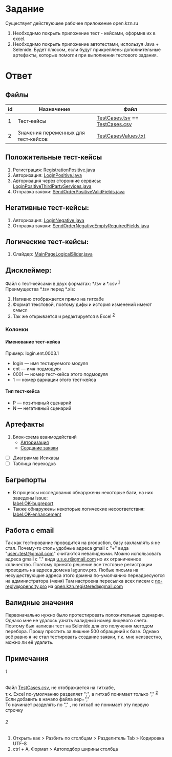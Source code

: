 # Задание
Существует действующее рабочее приложение open.kzn.ru

1. Необходимо покрыть приложение тест - кейсами, оформив их в excel.
2. Необходимо покрыть приложение автотестами, используя Java + Selenide.
Будет плюсом, если будут прикреплены дополнительные артефакты, которые помогли при выполнении тестового задания.

# Ответ

## Файлы
 
 | id        | Назначение           | Файл  |
| ------------- |-------------| -----|
| 1       | Тест‑кейсы  | [TestCases.tsv](TestCases.tsv) == [TestCases.сsv](TestCases.сsv) |
| 2    | Значения переменных для тест‑кейсов      |   [TestCasesValues.txt](TestCasesValues.txt) |

## Положительные тест-кейсы
1. Регистрация: [RegistrationPositive.java](/src/test/java/ru/open/kzn/autotests/RegistrationPositive.java)
2. Авторизация: [LoginPositive.java](/src/test/java/ru/open/kzn/autotests/LoginPositive.java)
3. Авторизация через сторонние сервисы: [LoginPositiveThirdPartyServices.java](/src/test/java/ru/open/kzn/autotests/LoginPositiveThirdPartyServices.java)
4. Отправка заявки: [SendOrderPositiveValidFields.java](/src/test/java/ru/open/kzn/autotests/SendOrderPositiveValidFields.java)

## Негативные тест-кейсы:
1. Авторизация: [LoginNegative.java](/src/test/java/ru/open/kzn/autotests/LoginNegative.java)
2. Отправка заявки: [SendOrderNegativeEmptyRequiredFields.java](/src/test/java/ru/open/kzn/autotests/SendOrderNegativeEmptyRequiredFields.java)

## Логические тест-кейсы: 
1. Слайдер: [MainPageLogicalSlider.java](/src/test/java/ru/open/kzn/autotests/MainPageLogicalSlider.java)

## Дисклеймер: 

Файл с тест‑кейсами в двух форматах: *.tsv и *.csv <sup>[1](https://github.com/Lagunov-PRO/TT_OK/blob/master/README.md#1)</sup> <br>
Преимущества *.tsv перед *.xls:
1. Нативно отображается прямо на гитхабе
2. Формат текстовой, поэтому дифы и история изменений имеют смысл
3. Так же открывается и редактируется в Excel <sup>[2](https://github.com/Lagunov-PRO/TT_OK/blob/master/README.md#2)</sup>

### Колонки
#### Именование 	тест‑кейса
Пример: login.ent.0003.1
* login — имя тестируемого модуля
* ent — имя подмодуля
* 0001 — номер 	тест‑кейса этого подмодуля
* 1 — номер вариации этого 	тест‑кейса
#### Тип 	тест‑кейса
* P — позитивный сценарий
* N — негативный сценарий

## Артефакты
1. Блок-схема взаимодействий
      - [Авторизация](/TestCasesArtifacts/login.mindnode/QuickLook/Preview.jpg)
      - [Создание заявки](/TestCasesArtifacts/order.mindnode/QuickLook/Preview.jpg)
- [ ] Диаграмма Исикавы
- [ ] Таблица переходов

## Багрепорты
* В процессы исследования обнаружены некоторые баги, на них заведены issue:<br>
[label:OK-bugreport](https://github.com/Lagunov-PRO/TT_OK/issues?q=is%3Aissue+is%3Aopen+label%3AOK-bugreport)<br>
* Также обнаружены некоторые логические несоответствия:<br>
[label:OK-enhancement](https://github.com/Lagunov-PRO/TT_OK/issues?q=is%3Aissue+is%3Aopen+label%3AOK-enhancement)

## Работа с email
Так как тестирование проводится на production, базу захламлять я не стал.
Почему-то столь удобные адреса gmail с "+" вида "user+test@gmail.com" считаются невалидными.
Можно использовать адреса gmail с "." вида u.s.e.r@gmail.com но их ограниченное количество.
Поэтому принято решение все тестовые регистрации проводить на адреса домена lagunov.pro.
Любые письма на несуществующие адреса этого домена по-умолчанию переадресуются на администратора (меня)
Там настроена пересылка всех писем с no-reply@opencity.pro на open.kzn.registered@gmail.com

## Валидные значения
Первоначально нужно было протестировать положительные сценарии. Однако мне не удалось узнать валидный номер лицевого счёта.
Поэтому был написан тест на Selenide для его получения методом перебора. Прошу простить за лишние 500 обращений к базе.
Однако всё равно я не стал тестировать создание заявки, т.к. мне неизвестно, можно ли её удалить.

## Примечания
###### 1
Файл [TestCases.csv](TestCases.csv), не отображается на гитхабе, <br>
т.к. Excel по-умолчанию разделяет ";", а гитхаб понимает только "," <sup>[2](https://github.com/Lagunov-PRO/TT_OK/blob/master/README.md#1)</sup> <br>
Если добавить в начало файла sep="," <br>
То начинает разделять по "," , но гитхаб не понимает эту первую строчку

###### 2
1. Открыть как > Разбить по столбцам > Разделитель Tab > Кодировка UTF-8
2. ctrl + A, Формат > Автоподбор ширины столбца



            
